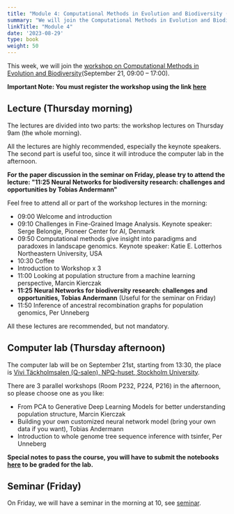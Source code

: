 ```yaml
---
title: "Module 4: Computational Methods in Evolution and Biodiversity (TBD)"
summary: "We will join the Computational Methods in Evolution and Biodiversity workshop in Stockholm University, participate in lectures by Serge Belongie, Katie E. Lotterhos, Tobias Andermann (DDLS Fellow) et al. on 21st Sept. The computer lab will happen on the same day in the afternoon."
linkTitle: "Module 4"
date: '2023-08-29'
type: book
weight: 50
---
```


This week, we will join the [workshop on Computational Methods in Evolution and Biodiversity](https://www.scilifelab.se/event/computational-methods-in-evolution-and-biodiversity/)(September 21, 09:00 – 17:00).

**Important Note: You must register the workshop using the link [here](https://www.scilifelab.se/event/computational-methods-in-evolution-and-biodiversity/)**

## Lecture (Thursday morning)

The lectures are divided into two parts: the workshop lectures on Thursday 9am (the whole morning).

All the lectures are highly recommended, especially the keynote speakers. The second part is useful too, since it will introduce the computer lab in the afternoon.

**For the paper discussion in the seminar on Friday, please try to attend the lecture: "11:25	Neural Networks for biodiversity research: challenges and opportunities by Tobias Andermann"**

Feel free to attend all or part of the workshop lectures in the morning:
 - 09:00	Welcome and introduction
 - 09:10	Challenges in Fine-Grained Image Analysis. Keynote speaker: Serge Belongie, Pioneer Center for AI, Denmark
 - 09:50	Computational methods give insight into paradigms and paradoxes in landscape genomics. Keynote speaker: Katie E. Lotterhos Northeastern University, USA
 - 10:30	Coffee
 - Introduction to Workshop x 3
 - 11:00	Looking at population structure from a machine learning perspective, Marcin Kierczak
 - **11:25	Neural Networks for biodiversity research: challenges and opportunities, Tobias Andermann** (Useful for the seminar on Friday)
 - 11:50	Inference of ancestral recombination graphs for population genomics, Per Unneberg

All these lectures are recommended, but not mandatory.
## Computer lab (Thursday afternoon)

The computer lab will be on September 21st, starting from 13:30, the place is [Vivi Täckholmsalen (Q-salen), NPQ-huset, Stockholm University](https://www.google.com/maps?ll=59.366002,18.060119&z=10&t=m&hl=en&gl=US&mapclient=embed&q=Svante+Arrhenius+v%C3%A4g+20+104+05+Stockholm).

There are 3 parallel workshops (Room P232, P224, P216) in the afternoon, so please choose one as you like:
 - From PCA to Generative Deep Learning Models for better understanding population structure, Marcin Kierczak
 - Building your own customized neural network model (bring your own data if you want), Tobias Andermann
 - Introduction to whole genome tree sequence inference with tsinfer, Per Unneberg

**Special notes to pass the course, you will have to submit the notebooks [here](https://forms.gle/GFHtcP1jpomVYdvp8) to be graded for the lab.**

## Seminar (Friday)

On Friday, we will have a seminar in the morning at 10, see [seminar](./seminar).